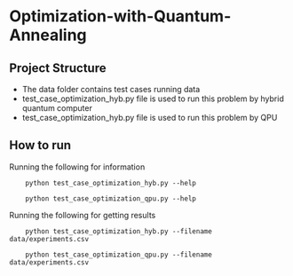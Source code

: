 # Optimization-with-Quantum-Annealing

## Project Structure

- The data folder contains test cases running data
- test_case_optimization_hyb.py file is used to run this problem by hybrid quantum computer
- test_case_optimization_hyb.py file is used to run this problem by QPU


## How to run
Running the following for information
```
    python test_case_optimization_hyb.py --help
```

```
    python test_case_optimization_qpu.py --help
```

Running the following for getting results
```
    python test_case_optimization_hyb.py --filename data/experiments.csv
```

```
    python test_case_optimization_qpu.py --filename data/experiments.csv
```


